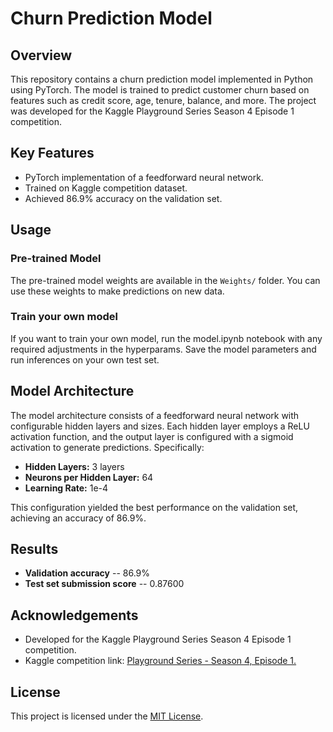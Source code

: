 # Churn Prediction Model

## Overview

This repository contains a churn prediction model implemented in Python using PyTorch. The model is trained to predict customer churn based on features such as credit score, age, tenure, balance, and more. The project was developed for the Kaggle Playground Series Season 4 Episode 1 competition.

## Key Features

- PyTorch implementation of a feedforward neural network.
- Trained on Kaggle competition dataset.
- Achieved 86.9% accuracy on the validation set.

## Usage

### Pre-trained Model

The pre-trained model weights are available in the `Weights/` folder. You can use these weights to make predictions on new data. 

### Train your own model

If you want to train your own model, run the model.ipynb notebook with any required adjustments in the hyperparams. Save the model parameters and run inferences on your own test set.

## Model Architecture

The model architecture consists of a feedforward neural network with configurable hidden layers and sizes. Each hidden layer employs a ReLU activation function, and the output layer is configured with a sigmoid activation to generate predictions. Specifically:

- **Hidden Layers:** 3 layers
- **Neurons per Hidden Layer:** 64
- **Learning Rate:** 1e-4

This configuration yielded the best performance on the validation set, achieving an accuracy of 86.9%.

## Results

- **Validation accuracy** -- 86.9%
- **Test set submission score** -- 0.87600

## Acknowledgements

- Developed for the Kaggle Playground Series Season 4 Episode 1 competition.
- Kaggle competition link: [Playground Series - Season 4, Episode 1.](https://www.kaggle.com/competitions/playground-series-s4e1/overview)

## License

This project is licensed under the [MIT License](https://choosealicense.com/licenses/mit/).